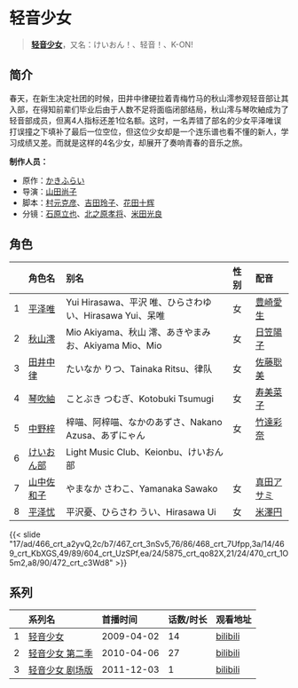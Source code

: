 # 轻音少女


> <u>**[轻音少女](http://bgm.tv/subject/1424)**</u>，又名：けいおん！、轻音！、K-ON!

## 简介


春天，在新生决定社团的时候，田井中律硬拉着青梅竹马的秋山澪参观轻音部让其入部，在得知前辈们毕业后由于人数不足将面临闭部结局，秋山澪与琴吹紬成为了轻音部成员，但离4人指标还差1位名额。这时，一名弄错了部名的少女平泽唯误打误撞之下填补了最后一位空位，但这位少女却是一个连乐谱也看不懂的新人，学习成绩又差。而就是这样的4名少女，却展开了奏响青春的音乐之旅。

**制作人员：**
- 原作：[かきふらい](http://bgm.tv/person/3686)
- 导演：[山田尚子](http://bgm.tv/person/3687)
- 脚本：[村元克彦](http://bgm.tv/person/2028)、[吉田玲子](http://bgm.tv/person/508)、[花田十辉](http://bgm.tv/person/262)
- 分镜：[石原立也](http://bgm.tv/person/1913)、[北之原孝将](http://bgm.tv/person/12660)、[米田光良](http://bgm.tv/person/12690)

## 角色

|     |   角色名   |   别名  | 性别 |  配音  |
|:--- |:------  |:----      |:---  |:--   |
| 1 | [平泽唯](http://bgm.tv/character/466) | Yui Hirasawa、平沢 唯、ひらさわゆい、Hirasawa Yui、呆唯 | 女 | [豊崎愛生](http://bgm.tv/person/5001) |
| 2 | [秋山澪](http://bgm.tv/character/467) | Mio Akiyama、秋山 澪、あきやまみお、Akiyama Mio、Mio | 女 | [日笠陽子](http://bgm.tv/person/5119) |
| 3 | [田井中律](http://bgm.tv/character/468) | たいなか りつ、Tainaka Ritsu、律队 | 女 | [佐藤聡美](http://bgm.tv/person/5003) |
| 4 | [琴吹紬](http://bgm.tv/character/469) | ことぶき つむぎ、Kotobuki Tsumugi | 女 | [寿美菜子](http://bgm.tv/person/5118) |
| 5 | [中野梓](http://bgm.tv/character/604) | 梓喵、阿梓喵、なかのあずさ、Nakano Azusa、あずにゃん | 女 | [竹達彩奈](http://bgm.tv/person/5228) |
| 6 | [けいおん部](http://bgm.tv/character/5875) | Light Music Club、Keionbu、けいおん部 |  |  |
| 7 | [山中佐和子](http://bgm.tv/character/470) | やまなか さわこ、Yamanaka Sawako | 女 | [真田アサミ](http://bgm.tv/person/3847) |
| 8 | [平泽忧](http://bgm.tv/character/472) | 平沢憂、ひらさわ うい、Hirasawa Ui | 女 | [米澤円](http://bgm.tv/person/5117) |

{{< slide "17/ad/466_crt_a2yvQ,2c/b7/467_crt_3nSv5,76/86/468_crt_7Ufpp,3a/14/469_crt_KbXGS,49/89/604_crt_UzSPf,ea/24/5875_crt_qo82X,21/24/470_crt_1O5m2,a8/90/472_crt_c3Wd8" >}}

## 系列

|     |   系列名   |   首播时间  | 话数/时长  | 观看地址 |
|:---  |:------    |:----      |:---       |:---  |
| 1 |[轻音少女](https://bgm.tv/subject/1424)| 2009-04-02 | 14 | [bilibili](https://www.bilibili.com/bangumi/play/ep21265)  |
| 2 |[轻音少女 第二季](https://bgm.tv/subject/3774)| 2010-04-06 | 27 | [bilibili](https://www.bilibili.com/bangumi/play/ss1173)  |
| 3 |[轻音少女 剧场版](https://bgm.tv/subject/12426)| 2011-12-03 | 1 | [bilibili](https://www.bilibili.com/bangumi/play/ss1175)  |



